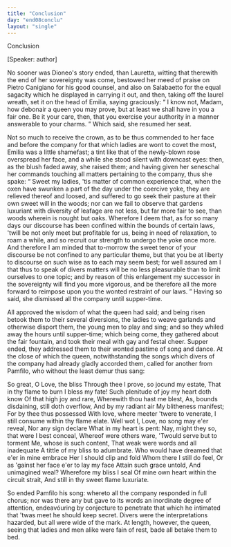 ```yaml
---
title: "Conclusion"
day: "end08conclu"
layout: "single"
---
```

<html>
 <head>
 </head>
 <body>
  <div id="d08conclu" type="conclusion" who="author">
   <head>
    Conclusion
   </head>
   <p>
    [Speaker: author]
   </p>
   <p>
    <milestone id="p08970001"/>
    No sooner was Dioneo's story ended, than Lauretta, witting
 that therewith the end of her sovereignty was come, bestowed her
 meed of praise on Pietro Canigiano for his good counsel, and also on
 Salabaetto for the equal sagacity which he displayed in carrying it
 out, and then, taking off the laurel wreath, set it on the head of
 Emilia, saying graciously:
    <q direct="unspecified">
     I know not, Madam, how debonair
 a queen you may prove, but at least we shall have in you a fair
 one. Be it your care, then, that you exercise your authority in a
 manner answerable to your charms.
    </q>
    Which said, she resumed
 her seat.
   </p>
   <p>
    <milestone id="p08970002"/>
    Not so much to receive the crown, as to be thus commended to
 her face and before the company for that which ladies are wont to
 covet the most, Emilia was a little shamefast; a tint like that of the
 newly-blown rose overspread her face, and a while she stood silent
 with downcast eyes: then, as the blush faded away, she raised them;
 and having given her seneschal her commands touching all matters
 pertaining to the company, thus she spake:
    <milestone id="p08970003"/>
    <q direct="unspecified">
     Sweet my ladies, 'tis
 matter of common experience that, when the oxen have swunken a
 part of the day under the coercive yoke, they are relieved thereof and
 loosed, and suffered to go seek their pasture at their own sweet will
     <pb n="261"/>
     in the woods;
     <milestone id="p08970004"/>
     nor can we fail to observe that gardens luxuriant with
 diversity of leafage are not less, but far more fair to see, than woods
 wherein is nought but oaks. Wherefore I deem that, as for so many
 days our discourse has been confined within the bounds of certain
 laws, 'twill be not only meet but profitable for us, being in need of
 relaxation, to roam a while, and so recruit our strength to undergo
 the yoke once more.
     <milestone id="p08970005"/>
     And therefore I am minded that to-morrow
 the sweet tenor of your discourse be not confined to any particular
 theme, but that you be at liberty to discourse on such wise as to each
 may seem best; for well assured am I that thus to speak of divers
 matters will be no less pleasurable than to limit ourselves to one topic;
 and by reason of this enlargement my successor in the sovereignty
 will find you more vigorous, and be therefore all the more forward
 to reimpose upon you the wonted restraint of our laws.
    </q>
    <milestone id="p08970006"/>
    Having so
 said, she dismissed all the company until supper-time.
   </p>
   <p>
    <milestone id="p08970007"/>
    All approved the wisdom of what the queen had said; and being
 risen betook them to their several diversions, the ladies to weave
 garlands and otherwise disport them, the young men to play and sing;
 and so they whiled away the hours until supper-time; which being
 come, they gathered about the fair fountain, and took their meal with
 gay and festal cheer. Supper ended, they addressed them to their
 wonted pastime of song and dance.
    <milestone id="p08970008"/>
    At the close of which the queen,
 notwithstanding the songs which divers of the company had already
 gladly accorded them, called for another from Pamfilo, who without
 the least demur thus sang:
   </p>
   <div3 type="song" who="panfilo">
    <lg>
     <milestone id="p08970009"/>
     <l>
      So great, O Love, the bliss
     </l>
     <l>
      Through thee I prove, so jocund my estate,
     </l>
     <l>
      That in thy flame to burn I bless my fate!
     </l>
    </lg>
    <lg>
     <milestone id="p08970010"/>
     <l>
      Such plenitude of joy my heart doth know
     </l>
     <l>
      Of that high joy and rare,
     </l>
     <l>
      Wherewith thou hast me blest,
     </l>
     <l>
      As, bounds disdaining, still doth overflow,
     </l>
     <l>
      And by my radiant air
     </l>
     <l>
      My blitheness manifest;
     </l>
     <l>
      For by thee thus possessed
     </l>
     <l>
      With love, where meeter 'twere to venerate,
     </l>
     <l>
      I still consume within thy flame elate.
     </l>
    </lg>
    <pb n="262"/>
    <lg>
     <milestone id="p08970011"/>
     <l>
      Well wot I, Love, no song may e'er reveal,
     </l>
     <l>
      Nor any sign declare
     </l>
     <l>
      What in my heart is pent:
     </l>
     <l>
      Nay, might they so, that were I best conceal,
     </l>
     <l>
      Whereof were others ware,
     </l>
     <l>
      'Twould serve but to torment
     </l>
     <l>
      Me, whose is such content,
     </l>
     <l>
      That weak were words and all inadequate
     </l>
     <l>
      A tittle of my bliss to adumbrate.
     </l>
    </lg>
    <lg>
     <milestone id="p08970012"/>
     <l>
      Who would have dreamed that e'er in mine embrace
     </l>
     <l>
      Her I should clip and fold
     </l>
     <l>
      Whom there I still do feel,
     </l>
     <l>
      Or as 'gainst her face e'er to lay my face
     </l>
     <l>
      Attain such grace untold,
     </l>
     <l>
      And unimagined weal?
     </l>
     <l>
      Wherefore my bliss I seal
     </l>
     <l>
      Of mine own heart within the circuit strait,
     </l>
     <l>
      And still in thy sweet flame luxuriate.
     </l>
    </lg>
   </div3>
   <p>
    <milestone id="p08970013"/>
    So ended Pamfilo his song: whereto all the company responded
 in full chorus; nor was there any but gave to its words an inordinate
 degree of attention, endeav&oacute;uring by conjecture to penetrate that
 which he intimated that 'twas meet he should keep secret. Divers
 were the interpretations hazarded, but all were wide of the mark.
 At length, however, the queen, seeing that ladies and men alike were
 fain of rest, bade all betake them to bed.
   </p>
  </div>
 </body>
</html>